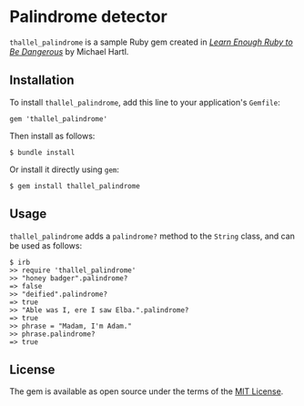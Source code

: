 # Palindrome detector

`thallel_palindrome` is a sample Ruby gem created in [*Learn Enough Ruby to Be Dangerous*](https://www.learnenough.com/ruby-tutorial) by Michael Hartl.

## Installation

To install `thallel_palindrome`, add this line to your application's `Gemfile`:

```
gem 'thallel_palindrome'
```

Then install as follows:

```
$ bundle install
```

Or install it directly using `gem`:

```
$ gem install thallel_palindrome
```

## Usage

`thallel_palindrome` adds a `palindrome?` method to the `String` class, and can be used as follows:

```
$ irb
>> require 'thallel_palindrome'
>> "honey badger".palindrome?
=> false
>> "deified".palindrome?
=> true
>> "Able was I, ere I saw Elba.".palindrome?
=> true
>> phrase = "Madam, I'm Adam."
>> phrase.palindrome?
=> true
```

## License

The gem is available as open source under the terms of the [MIT License](https://opensource.org/licenses/MIT).
